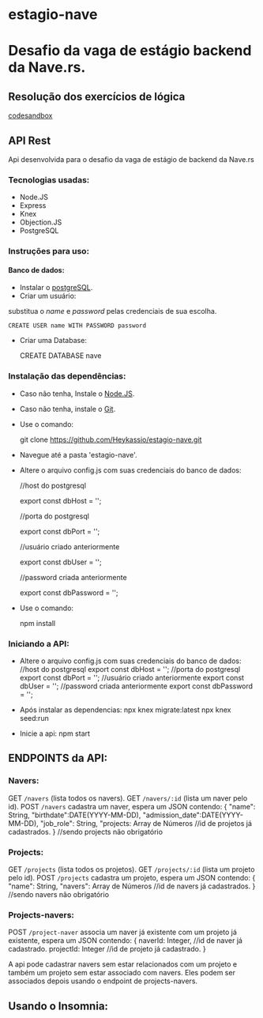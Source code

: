 # estagio-nave

# Desafio da vaga de estágio backend da Nave.rs.

## Resolução dos exercícios de lógica
[codesandbox](https://codesandbox.io/s/teste-estagio-template-forked-s5hn5)

## API Rest
Api desenvolvida para o desafio da vaga de estágio de backend da Nave.rs

### Tecnologias usadas:
* Node.JS
* Express
* Knex
* Objection.JS
* PostgreSQL

### Instruções para uso:

#### Banco de dados:
* Instalar o [postgreSQL](https://www.postgresql.org/download/).
* Criar um usuário:

substitua o *name* e *password* pelas credenciais de sua escolha. 

    CREATE USER name WITH PASSWORD password

* Criar uma Database: 

    CREATE DATABASE nave

### Instalação das dependências:

* Caso não tenha, Instale o [Node.JS](https://nodejs.org/en/download/).
* Caso não tenha, instale o [Git](https://git-scm.com/downloads).
* Use o comando:

    git clone https://github.com/Heykassio/estagio-nave.git

* Navegue até a pasta 'estagio-nave'.
* Altere o arquivo config.js com suas credenciais do banco de dados:

    //host do postgresql

    export const dbHost = '';

    //porta do postgresql

    export const dbPort = '';

    //usuário criado anteriormente

    export const dbUser = '';

    //password criada anteriormente

    export const dbPassword = '';


* Use o comando:

    npm install

### Iniciando a API:

* Altere o arquivo config.js com suas credenciais do banco de dados:
    //host do postgresql
    export const dbHost = '';
    //porta do postgresql
    export const dbPort = '';
    //usuário criado anteriormente
    export const dbUser = '';
    //password criada anteriormente
    export const dbPassword = '';

* Após instalar as dependencias:
    npx knex migrate:latest
    npx knex seed:run

* Inicie a api:
    npm start


## ENDPOINTS da API:

### Navers:
GET `/navers` (lista todos os navers).
GET `/navers/:id` (lista um naver pelo id).
POST `/navers`   cadastra um naver, espera um JSON contendo:
    {
        "name": String, 
        "birthdate":DATE(YYYY-MM-DD),
        "admission_date":DATE(YYYY-MM-DD),
        "job_role": String,
        "projects: Array de Números //id de projetos já cadastrados.
    }
    //sendo projects não obrigatório

### Projects:
GET `/projects` (lista todos os projetos).
GET `/projects/:id` (lista um projeto pelo id).
POST `/projects` cadastra um projeto, espera um JSON contendo:
    {
        "name": String,
        "navers": Array de Números //id de navers já cadastrados.
    }
    //sendo navers não obrigatório

### Projects-navers:
POST `/project-naver` associa um naver já existente com um projeto já existente, espera um JSON contendo:
    {
        naverId: Integer, //id de naver já cadastrado.
        projectId: Integer //id de projeto já cadastrado.
    }

A api pode cadastrar navers sem estar relacionados com um projeto e também um projeto sem estar associado com navers. Eles podem ser associados depois usando o endpoint de projects-navers.

## Usando o Insomnia:
